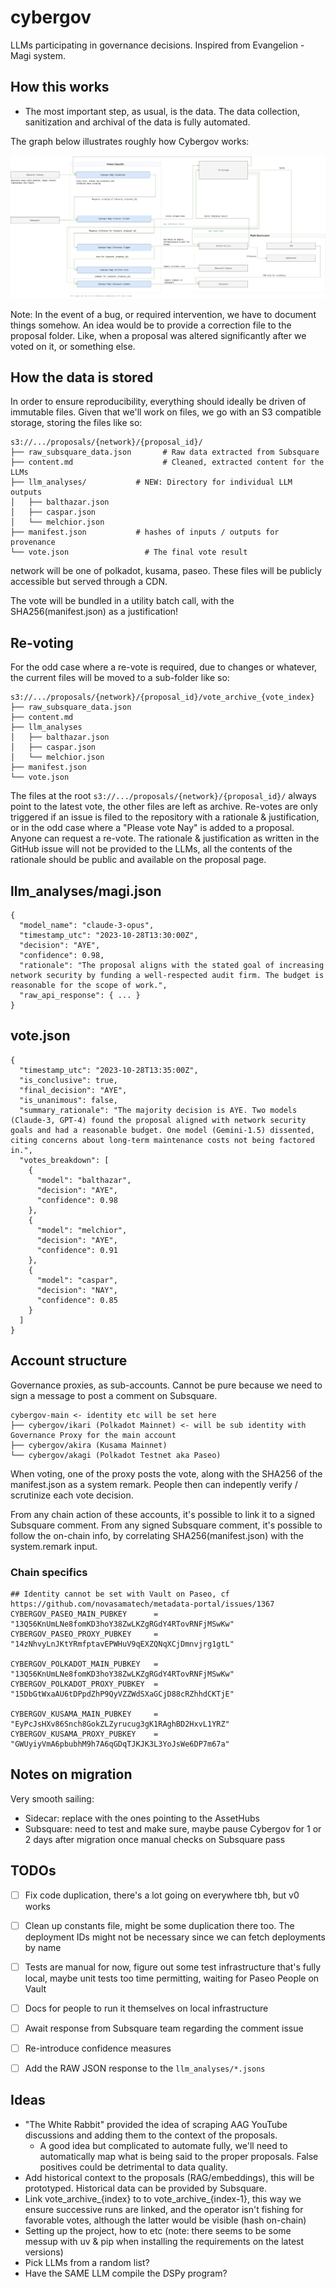 # cybergov

LLMs participating in governance decisions. Inspired from Evangelion - Magi system. 


## How this works

- The most important step, as usual, is the data. The data collection, sanitization and archival of the data is fully automated. 

The graph below illustrates roughly how Cybergov works: 

![CybergovDiagram](./assets/cybergov_v0.jpg)



Note: In the event of a bug, or required intervention, we have to document things somehow. An idea would be to provide a correction file to the proposal folder. Like, when a proposal was altered significantly after we voted on it, or something else.



## How the data is stored

In order to ensure reproducibility, everything should ideally be driven of immutable files. Given that we'll work on files, we go with an S3 compatible storage, storing the files like so:

```
s3://.../proposals/{network}/{proposal_id}/
├── raw_subsquare_data.json		  # Raw data extracted from Subsquare
├── content.md 				      # Cleaned, extracted content for the LLMs
├── llm_analyses/           # NEW: Directory for individual LLM outputs
│   ├── balthazar.json
│   ├── caspar.json
│   └── melchior.json
├── manifest.json           # hashes of inputs / outputs for provenance
└── vote.json 		          # The final vote result
```

network will be one of polkadot, kusama, paseo. These files will be publicly accessible but served through a CDN. 

The vote will be bundled in a utility batch call, with the SHA256(manifest.json) as a justification! 

## Re-voting

For the odd case where a re-vote is required, due to changes or whatever, the current files will be moved to a sub-folder like so:

```
s3://.../proposals/{network}/{proposal_id}/vote_archive_{vote_index}
├── raw_subsquare_data.json
├── content.md
├── llm_analyses
│   ├── balthazar.json
│   ├── caspar.json
│   └── melchior.json
├── manifest.json
└── vote.json
```

The files at the root `s3://.../proposals/{network}/{proposal_id}/` always point to the latest vote, the other files are left as archive. Re-votes are only triggered if an issue is filed to the repository with a rationale & justification, or in the odd case where a "Please vote Nay" is added to a proposal. Anyone can request a re-vote. The rationale & justification as written in the GitHub issue will not be provided to the LLMs, all the contents of the rationale should be public and available on the proposal page. 

## llm_analyses/magi.json

```
{
  "model_name": "claude-3-opus",
  "timestamp_utc": "2023-10-28T13:30:00Z",
  "decision": "AYE",
  "confidence": 0.98,
  "rationale": "The proposal aligns with the stated goal of increasing network security by funding a well-respected audit firm. The budget is reasonable for the scope of work.",
  "raw_api_response": { ... } 
}
```

## vote.json

```
{
  "timestamp_utc": "2023-10-28T13:35:00Z",
  "is_conclusive": true, 
  "final_decision": "AYE",
  "is_unanimous": false,
  "summary_rationale": "The majority decision is AYE. Two models (Claude-3, GPT-4) found the proposal aligned with network security goals and had a reasonable budget. One model (Gemini-1.5) dissented, citing concerns about long-term maintenance costs not being factored in.",
  "votes_breakdown": [
    {
      "model": "balthazar",
      "decision": "AYE",
      "confidence": 0.98
    },
    {
      "model": "melchior",
      "decision": "AYE",
      "confidence": 0.91
    },
    {
      "model": "caspar",
      "decision": "NAY",
      "confidence": 0.85
    }
  ]
}
```


## Account structure

Governance proxies, as sub-accounts. Cannot be pure because we need to sign a message to post a comment on Subsquare. 

```
cybergov-main <- identity etc will be set here
├── cybergov/ikari (Polkadot Mainnet) <- will be sub identity with Governance Proxy for the main account
├── cybergov/akira (Kusama Mainnet)   
└── cybergov/akagi (Polkadot Testnet aka Paseo) 
```

When voting, one of the proxy posts the vote, along with the SHA256 of the manifest.json as a system remark. People then can indepently verify / scrutinize each vote decision. 

From any chain action of these accounts, it's possible to link it to a signed Subsquare comment. 
From any signed Subsquare comment, it's possible to follow the on-chain info, by correlating SHA256(manifest.json) with the system.remark input. 


### Chain specifics 

```
## Identity cannot be set with Vault on Paseo, cf https://github.com/novasamatech/metadata-portal/issues/1367 
CYBERGOV_PASEO_MAIN_PUBKEY      = "13Q56KnUmLNe8fomKD3hoY38ZwLKZgRGdY4RTovRNFjMSwKw"
CYBERGOV_PASEO_PROXY_PUBKEY     = "14zNhvyLnJKtYRmfptavEPWHuV9qEXZQNqXCjDmnvjrg1gtL"

CYBERGOV_POLKADOT_MAIN_PUBKEY   = "13Q56KnUmLNe8fomKD3hoY38ZwLKZgRGdY4RTovRNFjMSwKw"
CYBERGOV_POLKADOT_PROXY_PUBKEY  = "15DbGtWxaAU6tDPpdZhP9QyVZZWdSXaGCjD88cRZhhdCKTjE"

CYBERGOV_KUSAMA_MAIN_PUBKEY     = "EyPcJsHXv86Snch8GokZLZyrucug3gK1RAghBD2HxvL1YRZ"
CYBERGOV_KUSAMA_PROXY_PUBKEY    = "GWUyiyVmA6pbubhM9h7A6qGDqTJKJK3L3YoJsWe6DP7m67a"
```

## Notes on migration

Very smooth sailing:

- Sidecar: replace with the ones pointing to the AssetHubs
- Subsquare: need to test and make sure, maybe pause Cybergov for 1 or 2 days after migration once manual checks on Subsquare pass

## TODOs 

- [ ] Fix code duplication, there's a lot going on everywhere tbh, but v0 works 
- [ ] Clean up constants file, might be some duplication there too. The deployment IDs might not be necessary since we can fetch deployments by name
- [ ] Tests are manual for now, figure out some test infrastructure that's fully local, maybe unit tests too time permitting, waiting for Paseo People on Vault 
- [ ] Docs for people to run it themselves on local infrastructure 
- [ ] Await response from Subsquare team regarding the comment issue
- [ ] Re-introduce confidence measures
- [ ] Add the RAW JSON response to the `llm_analyses/*.jsons`
 

## Ideas

- "The White Rabbit" provided the idea of scraping AAG YouTube discussions and adding them to the context of the proposals. 
  - A good idea but complicated to automate fully, we'll need to automatically map what is being said to the proper proposals. False positives could be detrimental to data quality. 
- Add historical context to the proposals (RAG/embeddings), this will be prototyped. Historical data can be provided by Subsquare.
- Link vote_archive_{index} to to vote_archive_{index-1}, this way we ensure successive runs are linked, and the operator isn't fishing for favorable votes, although the latter would be visible (hash on-chain)
- Setting up the project, how to etc (note: there seems to be some messup with uv & pip when installing the requirements on the latest versions)
- Pick LLMs from a random list? 
- Have the SAME LLM compile the DSPy program? 